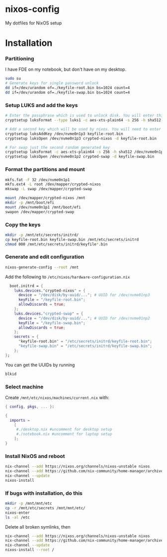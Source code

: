 # nixos-config
My dotfiles for NixOS setup

# Installation

### Partitioning
I have FDE on my notebook, but don't have on my desktop.
```sh
sudo su
# Generate keys for single password unlock
dd if=/dev/urandom of=./keyfile-root.bin bs=1024 count=4
dd if=/dev/urandom of=./keyfile-swap.bin bs=1024 count=4
```
### Setup LUKS and add the keys

```sh
# Enter the passphrase which is used to unlock disk. You will enter this in grub on every boot
cryptsetup luksFormat --type luks1 -c aes-xts-plain64 -s 256 -h sha512 /dev/nvme0n1p3

# Add a second key which will be used by nixos. You will need to enter the pasphrase from previous step
cryptsetup luksAddKey /dev/nvme0n1p3 keyfile-root.bin
cryptsetup luksOpen /dev/nvme0n1p3 crypted-nixos -d keyfile-root.bin

# For swap just the second random generated key
cryptsetup luksFormat -c aes-xts-plain64 -s 256 -h sha512 /dev/nvme0n1p2 -d keyfile-swap.bin
cryptsetup luksOpen /dev/nvme0n1p2 crypted-swap -d keyfile-swap.bin
```

### Format the partitions and mount
```sh
mkfs.fat -F 32 /dev/nvme0n1p1
mkfs.ext4 -L root /dev/mapper/crypted-nixos
mkswap -L swap /dev/mapper/crypted-swap
```

```sh
mount /dev/mapper/crypted-nixos /mnt
mkdir -p /mnt/boot/efi
mount /dev/nvme0n1p1 /mnt/boot/efi
swapon /dev/mapper/crypted-swap
```

### Copy the keys
```sh
mkdir -p /mnt/etc/secrets/initrd/
cp keyfile-root.bin keyfile-swap.bin /mnt/etc/secrets/initrd
chmod 000 /mnt/etc/secrets/initrd/keyfile*.bin
```

### Generate and edit configuration
```sh
nixos-generate-config --root /mnt
```
Add the following to `/etc/nixos/hardware-configuration.nix`

```nix
  boot.initrd = {
    luks.devices."crypted-nixos" = {
      device = "/dev/disk/by-uuid/..."; # UUID for /dev/nvme01np3 
      keyFile = "/keyfile-root.bin";
      allowDiscards = true;
    };
    luks.devices."crypted-swap" = {
      device = "/dev/disk/by-uuid/..."; # UUID for /dev/nvme01np2 
      keyFile = "/keyfile-swap.bin";
      allowDiscards = true;
    };
    secrets = {
      "keyfile-root.bin" = "/etc/secrets/initrd/keyfile-root.bin";
      "keyfile-swap.bin" = "/etc/secrets/initrd/keyfile-swap.bin";
    };
};
```

You can get the UUIDs by running
```sh
blkid
```
### Select machine
Create ```/mnt/etc/nixos/machines/current.nix``` with:
```nix
{ config, pkgs, ... }:

{
  imports =
    [ 
	 #./desktop.nix #uncomment for desktop setup
	 #./notebook.nix #uncomment for laptop setup
    ];
}
```
### Install NixOS and reboot
```sh
nix-channel --add https://nixos.org/channels/nixos-unstable nixos
nix-channel --add https://github.com/nix-community/home-manager/archive/master.tar.gz home-manager
nix-channel --update
nixos-install
```
### If bugs with installation, do this
```sh
mkdir -p /mnt/mnt/etc
cp -r /mnt/etc/secrets /mnt/mnt/etc/
nixos-enter
ls -al /etc
```
Delete all broken symlinks, then
```sh
nix-channel --add https://nixos.org/channels/nixos-unstable nixos
nix-channel --add https://github.com/nix-community/home-manager/archive/master.tar.gz home-manager
nix-channel --update
nixos-install --root /
```

